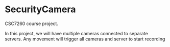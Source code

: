 # SecurityCamera
CSC7260 course project.

In this project, we will have multiple cameras connected to separate servers. Any movement will trigger all cameras and server to start recording
